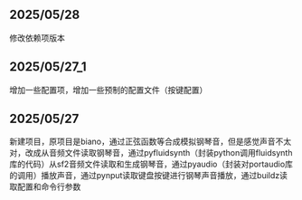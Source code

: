 ## 2025/05/28
修改依赖项版本

## 2025/05/27_1
增加一些配置项，增加一些预制的配置文件（按键配置）

## 2025/05/27
新建项目，原项目是biano，通过正弦函数等合成模拟钢琴音，但是感觉声音不太对，改成从音频文件读取钢琴音，通过pyfluidsynth（封装python调用fluidsynth库的代码）从sf2音频文件读取和生成钢琴音，通过pyaudio（封装对portaudio库的调用）播放声音，通过pynput读取键盘按键进行钢琴声音播放，通过buildz读取配置和命令行参数